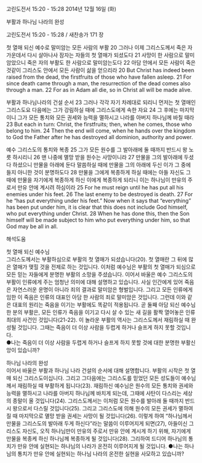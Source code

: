 고린도전서 15:20 - 15:28 
2014년 12월 16일 (화)

부활과 하나님 나라의 완성



고린도전서 15:20 - 15:28 / 새찬송가 171 장


첫 열매 되신 예수로 말미암는 모든 사람의 부활
20 그러나 이제 그리스도께서 죽은 자 가운데서 다시 살아나사 잠자는 자들의 첫 열매가 되셨도다 21 사망이 한 사람으로 말미암았으니 죽은 자의 부활도 한 사람으로 말미암는도다 22 아담 안에서 모든 사람이 죽은 것같이 그리스도 안에서 모든 사람이 삶을 얻으리라 
20 But Christ has indeed been raised from the dead, the firstfruits of those who have fallen asleep. 21 For since death came through a man, the resurrection of the dead comes also through a man. 22 For as in Adam all die, so in Christ all will be made alive. 

부활과 하나님나라의 건설 순서
23 그러나 각각 자기 차례대로 되리니 먼저는 첫 열매인 그리스도요 다음에는 그가 강림하실 때에 그리스도에게 속한 자요 24 그 후에는 마지막이니 그가 모든 통치와 모든 권세와 능력을 멸하시고 나라를 아버지 하나님께 바칠 때라 
23 But each in turn: Christ, the firstfruits; then, when he comes, those who belong to him. 24 Then the end will come, when he hands over the kingdom to God the Father after he has destroyed all dominion, authority and power. 

예수 그리스도의 통치와 복종
25 그가 모든 원수를 그 발아래에 둘 때까지 반드시 왕 노릇 하시리니 26 맨 나중에 멸망 받을 원수는 사망이니라 27 만물을 그의 발아래에 두셨다 하셨으니 만물을 아래에 둔다 말씀하실 때에 만물을 그의 아래에 두신 이가 그 중에 들지 아니한 것이 분명하도다 28 만물을 그에게 복종하게 하실 때에는 아들 자신도 그 때에 만물을 자기에게 복종하게 하신 이에게 복종하게 되리니 이는 하나님이 만유의 주로서 만유 안에 계시려 하심이라 
25 For he must reign until he has put all his enemies under his feet. 26 The last enemy to be destroyed is death. 27 For he “has put everything under his feet.” Now when it says that “everything” has been put under him, it is clear that this does not include God himself, who put everything under Christ. 28 When he has done this, then the Son himself will be made subject to him who put everything under him, so that God may be all in all.

해석도움





첫 열매 되신 예수님  
그리스도께서는 부활하심으로 부활의 첫 열매가 되셨습니다(20). 첫 열매란 그 뒤에 많은 열매가 맺힐 것을 전제로 하는 것입니다. 이처럼 예수님은 부활의 첫 열매가 되심으로 모든 믿는 자들에게 분명한 부활의 소망을 주셨습니다. 이어서 바울은 예수 그리스도의 부활이 인류에게 주는 엄청난 의미에 대해 설명하고 있습니다. 사실 인간에게 있어 죽음은 자연스러운 운명이 아니라 죄의 결과로 말미암은 형벌입니다. 그리고 모든 인류에게 임한 이 죽음은 인류의 대표인 아담 한 사람의 죄로 말미암은 것입니다. 그런데 이와 같은 대표의 원리는 죽음을 이기는 부활에도 똑같이 적용됩니다. 곧 둘째 아담 되신 예수님 한 분의 부활은, 모든 인류가 죽음을 이기고 다시 살 수 있는 새 길을 활짝 열어놓은 인류 최대의 사건인 것입니다(21-22). 이 놀라운 부활의 역사는 그리스도께서 재림하실 때 완성될 것입니다. 그때는 죽음이 더 이상 사람을 두렵게 하거나 슬프게 하지 못할 것입니다.    
●나는 죽음이 더 이상 사람을 두렵게 하거나 슬프게 하지 못할 것에 대한 분명한 부활신앙이 있습니까? 

하나님 나라의 완성  
이어서 바울은 부활과 하나님 나라 건설의 순서에 대해 설명합니다. 부활의 시작은 첫 열매 되신 그리스도이십니다. 그리고 그다음에는 그리스도를 믿었던 모든 성도들이 예수님께서 재림하실 때 부활하게 됩니다(23). 재림하신 예수님은 원수의 모든 통치와 권세와 능력을 멸하시고 나라를 아버지 하나님께 바치게 되는데, 그때에 사탄이 다스리는 세상의 종말이 올 것입니다(24). 그리스도께서는 이처럼 모든 원수를 발아래 둘 때까지 반드시 왕으로서 다스릴 것입니다(25). 그리고 그리스도에 의해 원수의 모든 권세가 멸하여질 때 마지막으로 멸망 받을 권세는 사망이 될 것입니다(26). 이렇게 하여 “하나님께서 만물을 그리스도의 발아래 두게 하신다”라는 말씀이 이루어지게 되면(27), 아들이신 그리스도 자신도, 오직 하나님만이 만유의 주로서 만유 안에 계시게 하기 위해, 자기에게 만물을 복종케 하신 하나님께 복종하게 될 것입니다(28). 그리하여 드디어 하나님의 통치가 만유 안에 실현되는 하나님의 나라가 온전히 이루어지게 될 것입니다.
●나는 하나님의 통치가 만유 안에 실현되는 하나님 나라의 온전한 실현을 사모하고 있습니까?